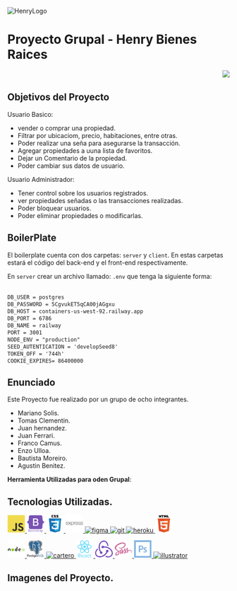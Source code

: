 ![HenryLogo](https://d31uz8lwfmyn8g.cloudfront.net/Assets/logo-henry-white-lg.png)

# Proyecto Grupal - Henry Bienes Raices

<p align="right">
  <img height="200" src="./screenshot/cooking.png" />
</p>

## Objetivos del Proyecto

Usuario Basico:
- vender o comprar una propiedad.
- Filtrar por ubicaciom, precio, habitaciones, entre otras.
- Poder realizar una seña para asegurarse la transacción. 
- Agregar propiedades a uuna lista de favoritos.
- Dejar un Comentario de la propiedad.
- Poder cambiar sus datos de usuario.

Usuario Administrador:
- Tener control sobre los usuarios registrados.
- ver propiedades señadas o las transacciones realizadas.
- Poder bloquear usuarios.
- Poder eliminar propiedades o modificarlas.

## BoilerPlate

El boilerplate cuenta con dos carpetas: `server` y `client`. En estas carpetas estará el código del back-end y el front-end respectivamente.

En `server` crear un archivo llamado: `.env` que tenga la siguiente forma:

```env

DB_USER = postgres
DB_PASSWORD = 5CgvukET5qCA00jAGgxu
DB_HOST = containers-us-west-92.railway.app
DB_PORT = 6786
DB_NAME = railway
PORT = 3001
NODE_ENV = "production"
SEED_AUTENTICATION = 'developSeed8'
TOKEN_OFF = '744h'
COOKIE_EXPIRES= 86400000

```

## Enunciado

Este Proyecto fue realizado por un grupo de ocho integrantes.

- Mariano Solis.
- Tomas Clementin.
- Juan hernandez.
- Juan Ferrari.
- Franco Camus.
- Enzo Ulloa.
- Bautista Moreiro.
- Agustin Benitez.

__Herramienta Utilizadas para oden Grupal__:


## Tecnologias Utilizadas.

 <a href="https://developer.mozilla.org/en-US/docs/Web/JavaScript" target="_blank" rel="noreferrer"> <img src="https://raw.githubusercontent.com/devicons/devicon/master/icons/javascript/javascript-original.svg" alt="javascript" width="40" height="40"/> </a>
<a href="https://getbootstrap.com" target="_blank" rel="noreferrer"> <img src="https://raw.githubusercontent.com/devicons/devicon/master/icons/bootstrap/bootstrap-plain-wordmark.svg" alt="bootstrap" width="40" height="40"/> </a> 
<a href="https://www.w3schools.com/css/" target="_blank" rel="noreferrer"> <img src="https://raw.githubusercontent.com/devicons/devicon/master/icons/css3/css3-original-wordmark.svg" alt="css3" width="40" height="40"/> </a> 
<a href="https://expressjs.com" target="_blank" rel="noreferrer"> <img src="https://raw.githubusercontent.com/devicons/devicon/master/icons/express/express-original-wordmark.svg" alt="express" width="40" height="40"/> </a>
<a href="https://www.figma.com/" target="_blank" rel="noreferrer"> <img src="https://www.vectorlogo.zone/logos/figma/figma-icon.svg" alt="figma" width="40" height="40"/> </a> 
<a href="https://git-scm.com/" target="_blank" rel="noreferrer"> <img src="https://www.vectorlogo.zone/logos/git-scm/git-scm-icon.svg" alt="git" width="40" height="40"/> </a> 
<a href="https://heroku.com" target="_blank" rel="noreferrer"> <img src="https://www.vectorlogo.zone/logos/heroku/heroku-icon.svg" alt="heroku" width="40" height="40"/> </a> 
<a href="https://www.w3.org/html/" target="_blank" rel="noreferrer"> <img src="https://raw.githubusercontent.com/devicons/devicon/master/icons/html5/html5-original-wordmark.svg" alt="html5" width="40" height="40"/> </a> 
 

  
  
  

<a href="https://nodejs.org" target="_blank" rel="noreferrer"> <img src="https://raw.githubusercontent.com/devicons/devicon/master/icons/nodejs/nodejs-original-wordmark.svg" alt="nodejs" width="40" height="40"/> </a> 
<a href="https://www.postgresql.org" target="_blank" rel="noreferrer"> <img src="https://raw.githubusercontent.com/devicons/devicon/master/icons/postgresql/postgresql-original-wordmark.svg" alt="postgresql" width="40" height="40"/> </a> 
<a href="https://postman.com" target="_blank" rel="noreferrer"> <img src="https://www.vectorlogo.zone/logos/getpostman/getpostman-icon.svg" alt="cartero" width="40" height="40"/> </a> 
<a href="https://reactjs.org/" target="_blank" rel="noreferrer"> <img src="https://raw.githubusercontent.com/devicons/devicon/master/icons/react/react-original-wordmark.svg" alt="react" width="40" height="40"/> </a> 
<a href="https://redux.js.org" target="_blank" rel="noreferrer"> <img src="https://raw.githubusercontent.com/devicons/devicon/master/icons/redux/redux-original.svg" alt="redux" width="40" height="40"/> </a> 
<a href="https://sass-lang.com" target="_blank" rel="noreferrer"> <img src="https://raw.githubusercontent.com/devicons/devicon/master/icons/sass/sass-original.svg" alt="sass" width="40" height="40"/> </a>
<a href="https://www.photoshop.com/en" target="_blank" rel="noreferrer"> <img src="https://raw.githubusercontent.com/devicons/devicon/master/icons/photoshop/photoshop-line.svg" alt="photoshop" width="40" height="40"/> </a> 
<a href="https://www.adobe.com/in/products/illustrator.html" target="_blank" rel="noreferrer"> <img src="https://www.vectorlogo.zone/logos/adobe_illustrator/adobe_illustrator-icon.svg" alt="illustrator" width="40" height="40"/> </a> </p>



## Imagenes del Proyecto.


